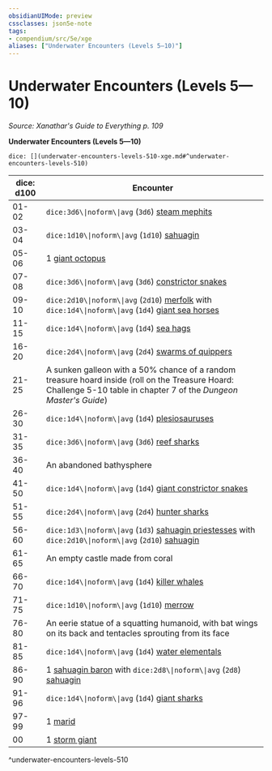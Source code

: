```yaml
---
obsidianUIMode: preview
cssclasses: json5e-note
tags:
- compendium/src/5e/xge
aliases: ["Underwater Encounters (Levels 5—10)"]
---
```

# Underwater Encounters (Levels 5—10)
*Source: Xanathar's Guide to Everything p. 109* 

**Underwater Encounters (Levels 5—10)**

`dice: [](underwater-encounters-levels-510-xge.md#^underwater-encounters-levels-510)`

| dice: d100 | Encounter |
|------------|-----------|
| 01-02 | `dice:3d6\\|noform\\|avg` (`3d6`) [steam mephits](2-Mechanics/CLI/bestiary/elemental/steam-mephit.md) |
| 03-04 | `dice:1d10\\|noform\\|avg` (`1d10`) [sahuagin](2-Mechanics/CLI/bestiary/humanoid/sahuagin.md) |
| 05-06 | 1 [giant octopus](2-Mechanics/CLI/bestiary/beast/giant-octopus.md) |
| 07-08 | `dice:3d6\\|noform\\|avg` (`3d6`) [constrictor snakes](2-Mechanics/CLI/bestiary/beast/constrictor-snake.md) |
| 09-10 | `dice:2d10\\|noform\\|avg` (`2d10`) [merfolk](2-Mechanics/CLI/bestiary/humanoid/merfolk.md) with `dice:1d4\\|noform\\|avg` (`1d4`) [giant sea horses](2-Mechanics/CLI/bestiary/beast/giant-sea-horse.md) |
| 11-15 | `dice:1d4\\|noform\\|avg` (`1d4`) [sea hags](2-Mechanics/CLI/bestiary/fey/sea-hag.md) |
| 16-20 | `dice:2d4\\|noform\\|avg` (`2d4`) [swarms of quippers](2-Mechanics/CLI/bestiary/beast/swarm-of-quippers.md) |
| 21-25 | A sunken galleon with a 50% chance of a random treasure hoard inside (roll on the Treasure Hoard: Challenge 5-10 table in chapter 7 of the *Dungeon Master's Guide*) |
| 26-30 | `dice:1d4\\|noform\\|avg` (`1d4`) [plesiosauruses](2-Mechanics/CLI/bestiary/beast/plesiosaurus.md) |
| 31-35 | `dice:3d6\\|noform\\|avg` (`3d6`) [reef sharks](2-Mechanics/CLI/bestiary/beast/reef-shark.md) |
| 36-40 | An abandoned bathysphere |
| 41-50 | `dice:1d4\\|noform\\|avg` (`1d4`) [giant constrictor snakes](2-Mechanics/CLI/bestiary/beast/giant-constrictor-snake.md) |
| 51-55 | `dice:2d4\\|noform\\|avg` (`2d4`) [hunter sharks](2-Mechanics/CLI/bestiary/beast/hunter-shark.md) |
| 56-60 | `dice:1d3\\|noform\\|avg` (`1d3`) [sahuagin priestesses](2-Mechanics/CLI/bestiary/humanoid/sahuagin-priestess.md) with `dice:2d10\\|noform\\|avg` (`2d10`) [sahuagin](2-Mechanics/CLI/bestiary/humanoid/sahuagin.md) |
| 61-65 | An empty castle made from coral |
| 66-70 | `dice:1d4\\|noform\\|avg` (`1d4`) [killer whales](2-Mechanics/CLI/bestiary/beast/killer-whale.md) |
| 71-75 | `dice:1d10\\|noform\\|avg` (`1d10`) [merrow](2-Mechanics/CLI/bestiary/monstrosity/merrow.md) |
| 76-80 | An eerie statue of a squatting humanoid, with bat wings on its back and tentacles sprouting from its face |
| 81-85 | `dice:1d4\\|noform\\|avg` (`1d4`) [water elementals](2-Mechanics/CLI/bestiary/elemental/water-elemental.md) |
| 86-90 | 1 [sahuagin baron](2-Mechanics/CLI/bestiary/humanoid/sahuagin-baron.md) with `dice:2d8\\|noform\\|avg` (`2d8`) [sahuagin](2-Mechanics/CLI/bestiary/humanoid/sahuagin.md) |
| 91-96 | `dice:1d4\\|noform\\|avg` (`1d4`) [giant sharks](2-Mechanics/CLI/bestiary/beast/giant-shark.md) |
| 97-99 | 1 [marid](2-Mechanics/CLI/bestiary/elemental/marid.md) |
| 00 | 1 [storm giant](2-Mechanics/CLI/bestiary/giant/storm-giant.md) |
^underwater-encounters-levels-510